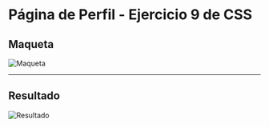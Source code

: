# Página de Perfil - Ejercicio 9 de CSS

## Maqueta

![Maqueta](modelo.png)

-----------------------------------

## Resultado

![Resultado](resultado.png)